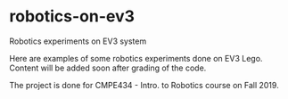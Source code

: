 # robotics-on-ev3
Robotics experiments on EV3 system

Here are examples of some robotics experiments done on EV3 Lego. 
Content will be added soon after grading of the code.

The project is done for CMPE434 - Intro. to Robotics course on Fall 2019.
